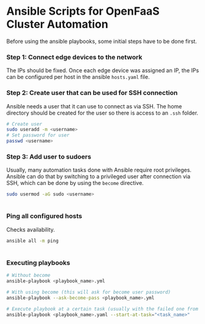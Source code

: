 # Ansible Scripts for OpenFaaS Cluster Automation

Before using the ansible playbooks, some initial steps have to be done first.

### Step 1: Connect edge devices to the network
The IPs should be fixed. Once each edge device was assigned an IP, the IPs can be configured per host in the ansible `hosts.yaml` file.


### Step 2: Create user that can be used for SSH connection
Ansible needs a user that it can use to connect as via SSH. The home directory should be created for the user so there is access to an `.ssh` folder.

```bash
# Create user
sudo useradd -m <username>
# Set password for user
passwd <username>
```

### Step 3: Add user to sudoers
Usually, many automation tasks done with Ansible require root privileges. Ansible can do that by switching to a privileged user after connection via SSH, which can be done by using the `become` directive.

```bash
sudo usermod -aG sudo <username>
```

#

### Ping all configured hosts
Checks availability.

```bash
ansible all -m ping
```

#

### Executing playbooks
```bash
# Without become
ansible-playbook <playbook_name>.yml

# With using become (this will ask for become user password)
ansible-playbook --ask-become-pass <playbook_name>.yml

# Execute playbook at a certain task (usually with the failed one from previous run)
ansible-playbook <playbook_name>.yaml --start-at-task="<task_name>"
```
